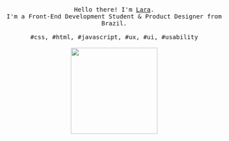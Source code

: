 <p align="center">
  <br>
  <br>
  <br>
  <samp>Hello there! I'm <a href="https://www.linkedin.com/in/laramelo/">Lara</a>.<br> I'm a Front-End Development Student & Product Designer from Brazil.<br><br>#css, #html, #javascript, #ux, #ui, #usability</samp>
  <br>
  <br>
  <img src="https://media.giphy.com/media/h5tnH6Em0i5GZgeTTI/giphy.gif" width="200" />
</p>

